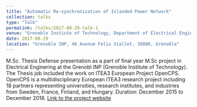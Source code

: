 ```yaml
---
title: "Automatic Re-synchronization of Islanded Power Network"
collection: talks
type: "Talk"
permalink: /talks/2017-08-29-talk-1
venue: "Grenoble Instiute of Technology, Department of Electrical Engineering"
date: 2017-08-29
location: "Grenoble INP, 46 Avenue Felix Viallet, 38000, Grenoble"
---
```

M.Sc. Thesis Defense presentation as a part of final year M.Sc project in Electrical Enginering at the Grenobl INP (Grenoble Institute of Technology). The Thesis job included the work on ITEA3 European Project OpenCPS. OpenCPS is a multidisciplinary European ITEA3 research project including 18 partners representing universities, research institutes, and industries from Sweden, France, Finland, and Hungary. Duration: December 2015 to December 2018. 
[Link to the project website](https://itea3.org/project/opencps.html)
